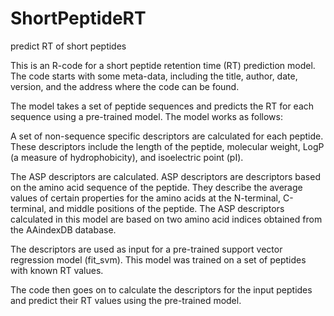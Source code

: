 # ShortPeptideRT
predict RT of short peptides

This is an R-code for a short peptide retention time (RT) prediction model. The code starts with some meta-data, including the title, author, date, version, and the address where the code can be found.

The model takes a set of peptide sequences and predicts the RT for each sequence using a pre-trained model. The model works as follows:

A set of non-sequence specific descriptors are calculated for each peptide. These descriptors include the length of the peptide, molecular weight, LogP (a measure of hydrophobicity), and isoelectric point (pI).

The ASP descriptors are calculated. ASP descriptors are descriptors based on the amino acid sequence of the peptide. They describe the average values of certain properties for the amino acids at the N-terminal, C-terminal, and middle positions of the peptide. The ASP descriptors calculated in this model are based on two amino acid indices obtained from the AAindexDB database.

The descriptors are used as input for a pre-trained support vector regression model (fit_svm). This model was trained on a set of peptides with known RT values.

The code then goes on to calculate the descriptors for the input peptides and predict their RT values using the pre-trained model.

